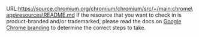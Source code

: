 URL:https://source.chromium.org/chromium/chromium/src/+/main:chrome\app\resources\README.md
If the resource that you want to check in is product-branded and/or trademarked,
please read the docs on
[Google Chrome branding](../../../docs/google_chrome_branded_builds.md) to
determine the correct steps to take.

